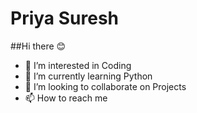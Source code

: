 # Priya Suresh
##Hi there 😊

- 👀 I’m interested in Coding 
- 🌱 I’m currently learning Python
- 💞️ I’m looking to collaborate on Projects
- 📫 How to reach me 



<!---
PriyaS-44/PriyaS-44 is a ✨ special ✨ repository because its `README.md` (this file) appears on your GitHub profile.
You can click the Preview link to take a look at your changes.
--->
